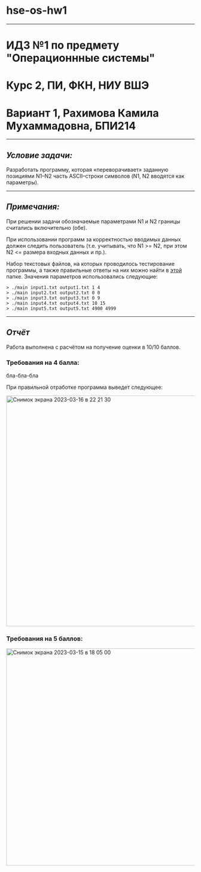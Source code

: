# hse-os-hw1
---
# ИДЗ №1 по предмету "Операционнные системы"

# Курс 2, ПИ, ФКН, НИУ ВШЭ

# Вариант 1, Рахимова Камила Мухаммадовна, БПИ214

---

## *Условие задачи:*

Разработать программу, которая «переворачивает» заданную позициями N1–N2 часть ASCII–строки символов (N1, N2 вводятся как
параметры).

---

## *Примечания:*

При решении задачи обозначаемые параметрами N1 и N2 границы считались включительно (обе).

При использовании программ за корректностью вводимых данных должен следить пользователь 
(т.е. учитывать, что N1 >= N2, при этом N2 <= размера входных данных и пр.).

Набор текстовых файлов, на которых проводилось тестирование программы, а также правильные ответы на них можно найти 
в [этой](https://github.com/kamilarakhimova/hse-os-hw1/tree/main/Тесты) папке. Значения параметров использовались следующие:

```
> ./main input1.txt output1.txt 1 4
> ./main input2.txt output2.txt 0 0
> ./main input3.txt output3.txt 0 9
> ./main input4.txt output4.txt 10 15
> ./main input5.txt output5.txt 4900 4999
```

---

## *Отчёт*

Работа выполнена с расчётом на получение оценки в 10/10 баллов.

### Требования на 4 балла:

бла-бла-бла



При правильной отработке программа выведет следующее:

<img width="615" alt="Снимок экрана 2023-03-16 в 22 21 30" src="https://user-images.githubusercontent.com/58568615/225730302-807a1c79-c56d-4b1a-9206-4b5c74e5f65b.png">

### Требования на 5 баллов:





<img width="579" alt="Снимок экрана 2023-03-15 в 18 05 00" src="https://user-images.githubusercontent.com/58568615/225350822-a7c627ad-6b9b-45d8-8f2c-9e7ebe02daaa.png">
